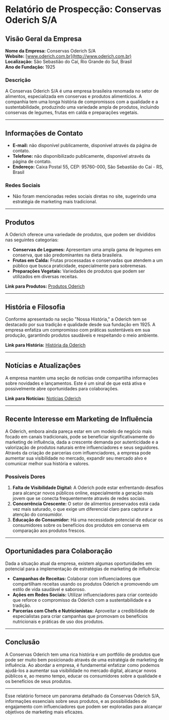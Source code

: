 # Relatório de Prospecção: Conservas Oderich S/A

## Visão Geral da Empresa
**Nome da Empresa:** Conservas Oderich S/A  
**Website:** [www.oderich.com.br](http://www.oderich.com.br)  
**Localização:** São Sebastião do Caí, Rio Grande do Sul, Brasil  
**Ano de Fundação:** 1925  

### Descrição
A Conservas Oderich S/A é uma empresa brasileira renomada no setor de alimentos, especializada em conservas e produtos alimentícios. A companhia tem uma longa história de compromissos com a qualidade e a sustentabilidade, produzindo uma variedade ampla de produtos, incluindo conservas de legumes, frutas em calda e preparações vegetais.

---

## Informações de Contato
- **E-mail:** não disponível publicamente, disponível através da página de contato.
- **Telefone:** não disponibilizado publicamente, disponível através da página de contato.
- **Endereço:** Caixa Postal 55, CEP: 95760-000, São Sebastião do Caí - RS, Brasil

### Redes Sociais
- Não foram mencionadas redes sociais diretas no site, sugerindo uma estratégia de marketing mais tradicional. 

---

## Produtos
A Oderich oferece uma variedade de produtos, que podem ser divididos nas seguintes categorias:
- **Conservas de Legumes:** Apresentam uma ampla gama de legumes em conserva, que são predominantes na dieta brasileira.
- **Frutas em Calda:** Frutas processadas e conservadas que atendem a um público que busca praticidade, especialmente para sobremesas.
- **Preparações Vegetais:** Variedades de produtos que podem ser utilizados em diversas receitas.
  
**Link para Produtos:** [Produtos Oderich](https://www.oderich.com.br/pt/produtos)

---

## História e Filosofia
Conforme apresentado na seção "Nossa História," a Oderich tem se destacado por sua tradição e qualidade desde sua fundação em 1925. A empresa enfatiza um compromisso com práticas sustentáveis em sua produção, garantindo produtos saudáveis e respeitando o meio ambiente.

**Link para História:** [História da Oderich](https://www.oderich.com.br/pt/institucional/historia)

---

## Notícias e Atualizações
A empresa mantém uma seção de notícias onde compartilha informações sobre novidades e lançamentos. Este é um sinal de que está ativa e possivelmente abre oportunidades para colaborações.

**Link para Notícias:** [Notícias Oderich](https://www.oderich.com.br/pt/noticias)

---

## Recente Interesse em Marketing de Influência
A Oderich, embora ainda pareça estar em um modelo de negócio mais focado em canais tradicionais, pode se beneficiar significativamente do marketing de influência, dada a crescente demanda por autenticidade e a valorização de produtos naturais entre influenciadores e seus seguidores. Através da criação de parcerias com influenciadores, a empresa pode aumentar sua visibilidade no mercado, expandir seu mercado alvo e comunicar melhor sua história e valores.

### Possíveis Dores
1. **Falta de Visibilidade Digital:** A Oderich pode estar enfrentando desafios para alcançar novos públicos online, especialmente a geração mais jovem que se conecta frequentemente através de redes sociais.
2. **Concorrência Crescente:** O setor de alimentos preservados está cada vez mais saturado, o que exige um diferencial claro para capturar a atenção do consumidor.
3. **Educação do Consumidor:** Há uma necessidade potencial de educar os consumidores sobre os benefícios dos produtos em conserva em comparação aos produtos frescos.

---

## Oportunidades para Colaboração 
Dada a situação atual da empresa, existem algumas oportunidades em potencial para a implementação de estratégias de marketing de influência:
- **Campanhas de Receitas:** Colaborar com influenciadores que compartilham receitas usando os produtos Oderich e promovendo um estilo de vida saudável e saboroso.
- **Ações em Redes Sociais:** Utilizar influenciadores para criar conteúdo que reforce o compromisso da Oderich com a sustentabilidade e a tradição.
- **Parcerias com Chefs e Nutricionistas:** Aproveitar a credibilidade de especialistas para criar campanhas que promovam os benefícios nutricionais e práticas de uso dos produtos.

---

## Conclusão
A Conservas Oderich tem uma rica história e um portfólio de produtos que pode ser muito bem posicionado através de uma estratégia de marketing de influência. Ao abordar a empresa, é fundamental enfatizar como podemos ajudá-los a aumentar sua visibilidade no mercado digital, alcançar novos públicos e, ao mesmo tempo, educar os consumidores sobre a qualidade e os benefícios de seus produtos.

---

Esse relatório fornece um panorama detalhado da Conservas Oderich S/A, informações essenciais sobre seus produtos, e as possibilidades de engajamento com influenciadores que podem ser exploradas para alcançar objetivos de marketing mais eficazes.